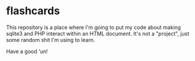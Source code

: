 # flashcards
This repository is a place where I'm going to put my code about making 
sqlite3 and PHP interact within an HTML document. It's not a "project", 
just some random shit I'm using to learn. 

Have a good 'un!
